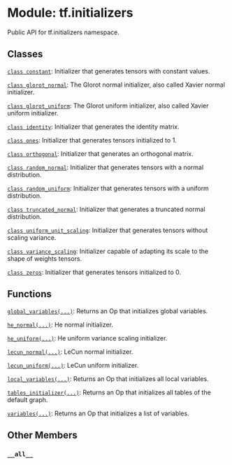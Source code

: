 <div itemscope itemtype="http://developers.google.com/ReferenceObject">
<meta itemprop="name" content="tf.initializers" />
<meta itemprop="path" content="Stable" />
<meta itemprop="property" content="__all__"/>
</div>

# Module: tf.initializers

Public API for tf.initializers namespace.

## Classes

[`class constant`](../tf/initializers/constant.md): Initializer that generates tensors with constant values.

[`class glorot_normal`](../tf/glorot_normal_initializer.md): The Glorot normal initializer, also called Xavier normal initializer.

[`class glorot_uniform`](../tf/glorot_uniform_initializer.md): The Glorot uniform initializer, also called Xavier uniform initializer.

[`class identity`](../tf/initializers/identity.md): Initializer that generates the identity matrix.

[`class ones`](../tf/initializers/ones.md): Initializer that generates tensors initialized to 1.

[`class orthogonal`](../tf/initializers/orthogonal.md): Initializer that generates an orthogonal matrix.

[`class random_normal`](../tf/random_normal_initializer.md): Initializer that generates tensors with a normal distribution.

[`class random_uniform`](../tf/random_uniform_initializer.md): Initializer that generates tensors with a uniform distribution.

[`class truncated_normal`](../tf/initializers/truncated_normal.md): Initializer that generates a truncated normal distribution.

[`class uniform_unit_scaling`](../tf/initializers/uniform_unit_scaling.md): Initializer that generates tensors without scaling variance.

[`class variance_scaling`](../tf/initializers/variance_scaling.md): Initializer capable of adapting its scale to the shape of weights tensors.

[`class zeros`](../tf/zeros_initializer.md): Initializer that generates tensors initialized to 0.

## Functions

[`global_variables(...)`](../tf/initializers/global_variables.md): Returns an Op that initializes global variables.

[`he_normal(...)`](../tf/initializers/he_normal.md): He normal initializer.

[`he_uniform(...)`](../tf/initializers/he_uniform.md): He uniform variance scaling initializer.

[`lecun_normal(...)`](../tf/initializers/lecun_normal.md): LeCun normal initializer.

[`lecun_uniform(...)`](../tf/initializers/lecun_uniform.md): LeCun uniform initializer.

[`local_variables(...)`](../tf/initializers/local_variables.md): Returns an Op that initializes all local variables.

[`tables_initializer(...)`](../tf/initializers/tables_initializer.md): Returns an Op that initializes all tables of the default graph.

[`variables(...)`](../tf/initializers/variables.md): Returns an Op that initializes a list of variables.

## Other Members

<h3 id="__all__"><code>__all__</code></h3>


